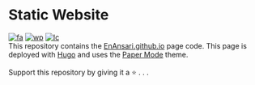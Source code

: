 # Static Website

[![fa](https://img.shields.io/badge/click_to_README-Persain-red.svg)](https://github.com/EnAnsari/EnAnsari.github.io/blob/main/README-FA.md)
[![wp](https://img.shields.io/badge/webpage-view-green.svg)](https://enansari.github.io)
[![lc](https://img.shields.io/badge/license-MIT-blue.svg)](https://github.com/EnAnsari/EnAnsari.github.io/blob/main/LICENSE)
<br>
This repository contains the <a href='https://enansari.github.io/'>EnAnsari.github.io</a> page code. This page is deployed with <a href='https://gohugo.io/'>Hugo</a> and uses the <a href='https://github.com/adityatelange/hugo-PaperMod/'>Paper Mode</a> theme.
<br><br>
Support this repository by giving it a ⭐ . . .
